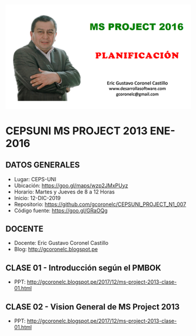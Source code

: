 ![JAVA ORIENTADO A OBJETOS](https://raw.githubusercontent.com/gcoronelc/CEPSUNI_PROJECT_N1_007/master/img/msp1_portada_007.png)


# CEPSUNI MS PROJECT 2013  ENE-2016


## DATOS GENERALES

- Lugar: CEPS-UNI
- Ubicación: https://goo.gl/maps/wzp2JMxPUyz
- Horario: Martes y Jueves de 8 a 12 Horas
- Inicio: 12-DIC-2019
- Repositorio: https://github.com/gcoronelc/CEPSUNI_PROJECT_N1_007
- Código fuente: https://goo.gl/GRaOQg

## DOCENTE

- Docente: Eric Gustavo Coronel Castillo
- Blog: http://gcoronelc.blogspot.pe



## CLASE 01 - Introducción según el PMBOK

- PPT: http://gcoronelc.blogspot.pe/2017/12/ms-project-2013-clase-01.html



## CLASE 02 - Vision General de MS Project 2013

- PPT: http://gcoronelc.blogspot.pe/2017/12/ms-project-2013-clase-01.html





